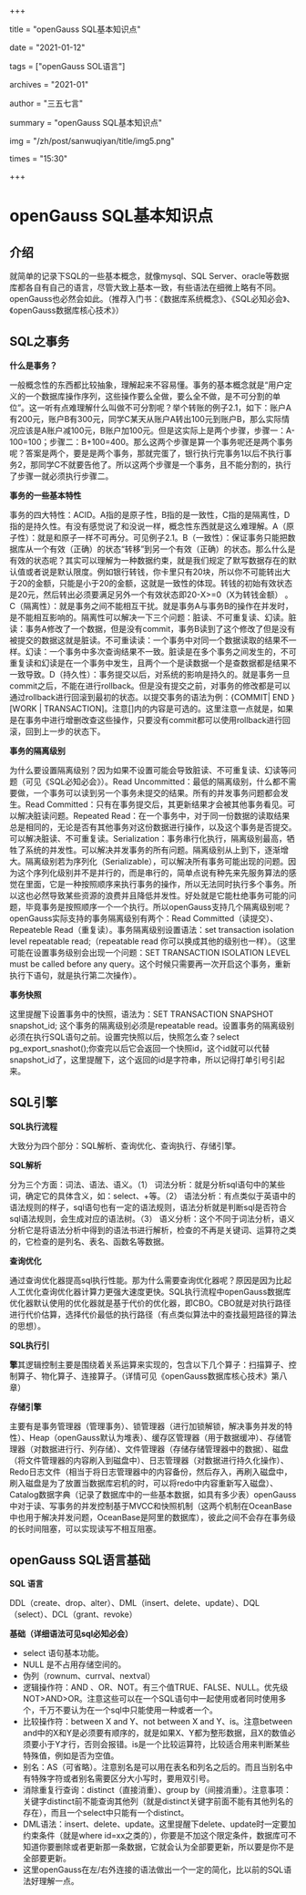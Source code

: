 +++

title = "openGauss SQL基本知识点" 

date = "2021-01-12" 

tags = ["openGauss SOL语言"] 

archives = "2021-01" 

author = "三五七言" 

summary = "openGauss SQL基本知识点"

img = "/zh/post/sanwuqiyan/title/img5.png" 

times = "15:30"

+++

# openGauss SQL基本知识点<a name="ZH-CN_TOPIC_0000001073370976"></a>

## 介绍<a name="section1313914918362"></a>

就简单的记录下SQL的一些基本概念，就像mysql、SQL Server、oracle等数据库都各自有自己的语言，尽管大致上基本一致，有些语法在细微上略有不同。openGauss也必然会如此。（推荐入门书：《数据库系统概念》、《SQL必知必会》、《openGauss数据库核心技术》）

## SQL之事务<a name="section119185993715"></a>

**什么是事务？**

一般概念性的东西都比较抽象，理解起来不容易懂。事务的基本概念就是“用户定义的一个数据库操作序列，这些操作要么全做，要么全不做，是不可分割的单位”。这一听有点难理解什么叫做不可分割呢？举个转账的例子2.1，如下：账户A有200元，账户B有300元，同学C某天从账户A转出100元到账户B，那么实际情况应该是A账户减100元，B账户加100元。但是这实际上是两个步骤，步骤一：A-100=100；步骤二：B+100=400。那么这两个步骤是算一个事务呢还是两个事务呢？答案是两个，要是是两个事务，那就完蛋了，银行执行完事务1以后不执行事务2，那同学C不就要告他了。所以这两个步骤是一个事务，且不能分割的，执行了步骤一就必须执行步骤二。

**事务的一些基本特性**

事务的四大特性：ACID。A指的是原子性，B指的是一致性，C指的是隔离性，D指的是持久性。有没有感觉说了和没说一样，概念性东西就是这么难理解。A（原子性）：就是和原子一样不可再分。可见例子2.1。B（一致性）：保证事务只能把数据库从一个有效（正确）的状态“转移”到另一个有效（正确）的状态。那么什么是有效的状态呢？其实可以理解为一种数据约束，就是我们规定了默写数据存在的默认值或者说是默认限度。例如银行转钱，你卡里只有20块，所以你不可能转出大于20的金额，只能是小于20的金额，这就是一致性的体现。转钱的初始有效状态是20元，然后转出必须要满足另外一个有效状态即20-X\>=0（X为转钱金额） 。C（隔离性）：就是事务之间不能相互干扰。就是事务A与事务B的操作在并发时，是不能相互影响的。隔离性可以解决一下三个问题：脏读、不可重复读、幻读。脏读：事务A修改了一个数据，但是没有commit，事务B读到了这个修改了但是没有被提交的数据这就是脏读。不可重读读：一个事务中对同一个数据读取的结果不一样。幻读：一个事务中多次查询结果不一致。脏读是在多个事务之间发生的，不可重复读和幻读是在一个事务中发生，且两个一个是读数据一个是查数据都是结果不一致导致。D（持久性）：事务提交以后，对系统的影响是持久的。就是事务一旦commit之后，不能在进行rollback。但是没有提交之前，对事务的修改都是可以通过rollback进行回滚到最初的状态。以提交事务的语法为例：\{COMMIT| END \}\[WORK | TRANSACTION\]。注意\[\]内的内容是可选的。这里注意一点就是，如果是在事务中进行增删改查这些操作，只要没有commit都可以使用rollback进行回滚，回到上一步的状态下。

**事务的隔离级别**

为什么要设置隔离级别？因为如果不设置可能会导致脏读、不可重复读、幻读等问题（可见《SQL必知必会》）。Read Uncommitted：最低的隔离级别，什么都不需要做，一个事务可以读到另一个事务未提交的结果。所有的并发事务问题都会发生。Read Committed：只有在事务提交后，其更新结果才会被其他事务看见。可以解决脏读问题。Repeated Read：在一个事务中，对于同一份数据的读取结果总是相同的，无论是否有其他事务对这份数据进行操作，以及这个事务是否提交。可以解决脏读、不可重复读。Serialization：事务串行化执行，隔离级别最高，牺牲了系统的并发性。可以解决并发事务的所有问题。隔离级别从上到下，逐渐增大。隔离级别若为序列化（Serializable），可以解决所有事务可能出现的问题。因为这个序列化级别并不是并行的，而是串行的，简单点说有种先来先服务算法的感觉在里面，它是一种按照顺序来执行事务的操作，所以无法同时执行多个事务。所以这也必然导致某些资源的浪费并且降低并发性。好处就是它能杜绝事务可能的问题，毕竟事务是按照顺序一个一个执行。所以openGauss支持几个隔离级别呢？openGauss实际支持的事务隔离级别有两个：Read Committed（读提交）、Repeateble Read（重复读）。事务隔离级别设置语法：set transaction isolation level repeatable read;（repeatable read 你可以换成其他的级别也一样）。（这里可能在设置事务级别会出现一个问题：SET TRANSACTION ISOLATION LEVEL must be called before any query。这个时候只需要再一次开启这个事务，重新执行下语句，就是执行第二次操作）。

**事务快照**

这里提醒下设置事务中的快照，语法为：SET TRANSACTION SNAPSHOT snapshot\_id; 这个事务的隔离级别必须是repeatable read。设置事务的隔离级别必须在执行SQL语句之前。设置完快照以后，快照怎么查？select pg\_export\_snashot\(\);你查完以后它会返回一个快照id，这个id就可以代替snapshot\_id了，这里提醒下，这个返回的id是字符串，所以记得打单引号引起来。

## SQL引擎<a name="section20777194113422"></a>

**SQL执行流程**

大致分为四个部分：SQL解析、查询优化、查询执行、存储引擎。

**SQL解析**

分为三个方面：词法、语法、语义。（1） 词法分析：就是分析sql语句中的某些词，确定它的具体含义，如：select、+等。（2） 语法分析：有点类似于英语中的语法规则的样子，sql语句也有一定的语法规则，语法分析就是判断sql是否符合sql语法规则，会生成对应的语法树。（3） 语义分析：这个不同于词法分析，语义分析它是将语法分析中得到的语法书进行解析，检查的不再是关键词、运算符之类的，它检查的是列名、表名、函数名等数据。

**查询优化**

通过查询优化器提高sql执行性能。那为什么需要查询优化器呢？原因是因为比起人工优化查询优化器计算力更强大速度更快。SQL执行流程中openGauss数据库优化器默认使用的优化器就是基于代价的优化器，即CBO。CBO就是对执行路径进行代价估算，选择代价最低的执行路径（有点类似算法中的查找最短路径的算法的思想）。

**SQL执行引**

**擎**其逻辑控制主要是围绕着关系运算来实现的，包含以下几个算子：扫描算子、控制算子、物化算子、连接算子。（详情可见《openGauss数据库核心技术》第八章）

**存储引擎**

主要有是事务管理器（管理事务）、锁管理器（进行加锁解锁，解决事务并发的特性）、Heap（openGauss默认为堆表）、缓存区管理器（用于数据缓冲）、存储管理器（对数据进行行、列存储）、文件管理器（存储存储管理器中的数据）、磁盘（将文件管理器的内容刷入到磁盘中）、日志管理器（对数据进行持久化操作）、Redo日志文件（相当于将日志管理器中的内容备份，然后存入，再刷入磁盘中，刷入磁盘是为了放置当数据库宕机的时，可以将redo中内容重新写入磁盘）、Catalog数据字典（记录了数据库中的一些基本数据，如具有多少表）openGauss中对于读、写事务的并发控制基于MVCC和快照机制（这两个机制在OceanBase中也用于解决并发问题，OceanBase是阿里的数据库），彼此之间不会存在事务级的长时间阻塞，可以实现读写不相互阻塞。

## openGauss SQL语言基础<a name="section53464244317"></a>

**SQL 语言**

DDL（create、drop、alter）、DML（insert、delete、update）、DQL（select）、DCL（grant、revoke）

**基础（详细语法可见sql必知必会）**

-   select 语句基本功能。
-   NULL 是不占用存储空间的。
-   伪列（rownum、currval、nextval）
-   逻辑操作符：AND 、OR、NOT。有三个值TRUE、FALSE、NULL。优先级 NOT\>AND\>OR。注意这些可以在一个SQL语句中一起使用或者同时使用多个，千万不要认为在一个sql中只能使用一种或者一个。
-   比较操作符：between X and Y、not between X and Y、is。注意between and中的X和Y是必须要有顺序的，就是如果X、Y都为整形数据，且X的数值必须要小于Y才行，否则会报错。is是一个比较运算符，比较适合用来判断某些特殊值，例如是否为空值。
-   别名：AS（可省略）。注意别名是可以用在表名和列名之后的。而且当别名中有特殊字符或者别名需要区分大小写时，要用双引号。
-   消除重复行查询：distinct（直接消重）、group by（间接消重）。注意事项：关键字distinct前不能查询其他列（就是distinct关键字前面不能有其他列名的存在），而且一个select中只能有一个distinct。
-   DML语法：insert、delete、update。这里提醒下delete、update时一定要加约束条件（就是where id=xx之类的），你要是不加这个限定条件，数据库可不知道你要删除或者更新那一条数据，它就会认为全部要更新，所以要是你不是全部要更新。
-   这里openGauss在左/右外连接的语法做出一个一定的简化，比以前的SQL语法好理解一点。

